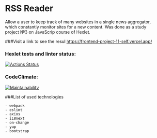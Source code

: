 # RSS Reader
Allow a user to keep track of many websites in a single news aggregator, which constantly monitor sites for a new content. Was done as a study project №3 on JavaScrip course of Hexlet.

###Visit a link to see the resul
https://frontend-project-11-self.vercel.app/

### Hexlet tests and linter status:
[![Actions Status](https://github.com/IvanZezyukin/frontend-project-11/workflows/hexlet-check/badge.svg)](https://github.com/IvanZezyukin/frontend-project-11/actions)
### CodeClimate:
[![Maintainability](https://api.codeclimate.com/v1/badges/138a4181571610ebdbf5/maintainability)](https://codeclimate.com/github/IvanZezyukin/frontend-project-11/maintainability)

###List of used technologies
```
- webpack
- eslint
- axios
- i18next
- on-change
- yup
- bootstrap
```
